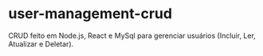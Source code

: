 # user-management-crud

CRUD feito em Node.js, React e MySql para gerenciar usuários (Incluir, Ler, Atualizar e Deletar).
